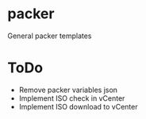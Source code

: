 # packer
General packer templates

# ToDo
- Remove packer variables json
- Implement ISO check in vCenter
- Implement ISO download to vCenter
